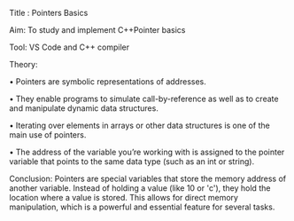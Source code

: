 Title : Pointers Basics


Aim: To study and implement C++Pointer basics


Tool: VS Code and C++ compiler


Theory: 

•	Pointers are symbolic representations of addresses. 

•	They enable programs to simulate call-by-reference as well as to create and manipulate dynamic data structures. 

•	Iterating over elements in arrays or other data structures is one of the main use of pointers. 

•	The address of the variable you’re working with is assigned to the pointer variable that points to the same data type (such as an int or string).


Conclusion: Pointers are special variables that store the memory address of another variable. Instead of holding a value (like 10 or 'c'), they hold the location where a value is stored. This allows for direct memory manipulation, which is a powerful and essential feature for several tasks.
